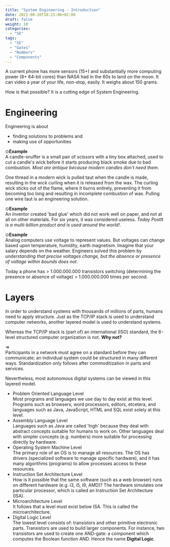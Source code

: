 ```yaml
---
title: "System Engineering - Introduction"
date: 2021-08-26T10:21:06+02:00
draft: false
weight: 10
categories:
  - "SE"
tags:
  - "SE"
  - "Gates"
  - "Numbers"
  - "Components"
---
```

A current phone has more sensors (15+) and substantially more computing power (8+ 64-bit cores)  than NASA had  in the 60s to land on the moon.
It can video a year of your life, non-stop, easily. It weighs about 150 grams.

How is that possible? It is a cutting edge of System Engineering.

# Engineering
Engineering is about 

* finding solutions to problems and
* making use of opportunities

&odot;**Example**  
A candle-snuffer is a small pair of scissors with a tiny box attached, used to cut a candle's wick before it starts producing black smoke due to bad combustion. *Most are antique because modern candles don't need them.*

One thread in a modern wick is pulled taut when the candle is made, resulting in the wick curling when it is released from the wax. The curling wick sticks out of the flame, where it burns entirely, preventing it from becoming too long and resulting in incomplete combustion of wax. Pulling one wire taut is an engineering solution.  

&odot;**Example**  
An inventor created 'bad glue' which did not work well on paper, and not at all on other materials. For six years, it was considered useless. *Today PostIt is a multi-billion product and is used around the world!*.

&odot;**Example**  
Analog computers use voltage to represent values.
But voltages can change based upon temperature, humidity, earth magnetism.
Imagine that your salary depends on the weather.
Engineers solved this problem by *understanding that precise voltages change, but the absence or presence of voltage within bounds does not*.  

Today a phone has > 1.000.000.000 transistors switching (determining the presence or absence of voltage) > 1.000.000.000 times per second.

# Layers
In order to understand systems with thousands of millions of parts, humans need to apply structure. Just as the TCP/IP stack is used to understand computer networks, another layered model is used to understand systems. 

Whereas the TCP/IP stack is (part of) an international (ISO) standard, the 6-level structured computer organization is not. **Why not?**

&rArr;  
Participants in a network must agree on a standard before they can communicate; an individual system could be structured in many different ways. Standardization only follows after commoditization in parts and services.

Nevertheless, most autonomous digital systems can be viewed in this layered model.

* Problem Oriented Language Level  
Most programs and languages we use day to day exist at this level. Programs such as browsers, word processors, editors, etcetera, and languages such as Java, JavaScript, HTML and SQL exist solely at this level.
* Assembly Language Level  
Languages such as Java are called 'high' because they deal with abstract concepts suitable for humans to work on. Other languages deal with simpler concepts (e.g. numbers) more suitable for processing directly by hardware.
* Operating System Machine Level  
The primary role of an OS is to manage all resources. The OS has drivers (specialized software to manage specific hardware), and it has many algorithms (programs) to allow processes access to these resources.
* Instruction Set Architecture Level  
How is it possible that the same software (such as a web browser) runs on different hardware (e.g. i3, i5, i9, AMD)? The hardware simulates one particular processor, which is called an Instruction Set Architecture (ISA).
* Microarchitecture Level  
It follows that a level must exist below ISA. This is called the microarchitecture.
* Digital Logic Level  
The lowest level consists of: transistors and other primitive electronic parts. Transistors are used to build larger components. For instance, two transistors are used to create one AND-gate: a component which computes the Boolean function AND. Hence the name **Digital Logic**.






